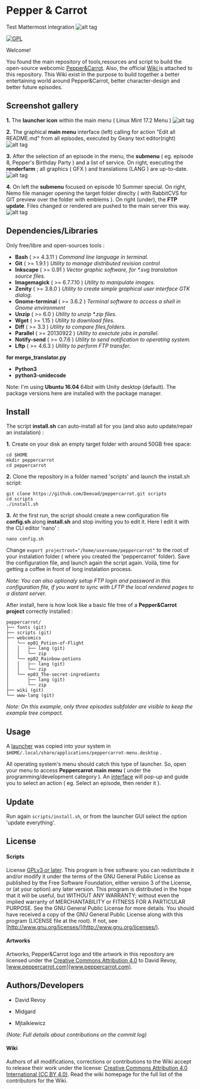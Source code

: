 # Pepper & Carrot
Test Mattermost integration
![alt tag](http://www.peppercarrot.com/extras/logos/Peppercarrot-logo_alpha_512.png)

[![GPL](lib/gplv3-88x31.png)](LICENSE)

Welcome!

You found the main repository of tools,resources and script to build the open-source webcomic [Pepper&Carrot](http://wwww.peppercarrot.com). Also, the official [ Wiki ](https://github.com/Deevad/peppercarrot/wiki) is attached to this repository. This Wiki exist in the purpose to build together a better entertaining world around Pepper&Carrot, better character-design and better future episodes.

## Screenshot gallery

**1.** The **launcher icon** within the main menu ( Linux Mint 17.2 Menu )
![alt tag](http://www.peppercarrot.com/data/images/lab/2015-10-15-peppercarrot-script/2015-10-15_peppercarrot-script_screenshot_000_net.jpg)


**2.** The graphical **main menu** interface (left) calling for action "Edit all README.md" from all episodes, executed by Geany text editor(right)
![alt tag](http://www.peppercarrot.com/data/images/lab/2015-10-15-peppercarrot-script/2015-10-15_peppercarrot-script_screenshot_001_net.jpg)

**3.** After the selection of an episode in the menu, the **submenu** ( eg. episode 8, Pepper's Birthday Party ) and a list of service. On right, executing the **renderfarm** ; all graphics ( GFX ) and translations (LANG ) are up-to-date.
![alt tag](http://www.peppercarrot.com/data/images/lab/2015-10-15-peppercarrot-script/2015-10-15_peppercarrot-script_screenshot_002_net.jpg)

**4.** On left the **submenu** focused on episode 10 Summer special. On right, Nemo file manager opening the target folder direclty ( with RabbitCVS for GIT preview over the folder with emblems ). On right (under), the **FTP update**. Files changed or rendered are pushed to the main server this way.
![alt tag](http://www.peppercarrot.com/data/images/lab/2015-10-15-peppercarrot-script/2015-10-15_peppercarrot-script_screenshot_003_net.jpg)



## Dependencies/Libraries

Only free/libre and open-sources tools :
* **Bash** ( >= 4.3.11 ) _Command line language in terminal._
* **Git** ( >= 1.9.1 ) _Utility to manage distributed revision control_
* **Inkscape** ( >= 0.91 ) _Vector graphic software, for *.svg translation source files._
* **Imagemagick** ( >= 6.7.7.10 ) _Utility to manipulate images._
* **Zenity** ( >= 3.8.0 ) _Utility to create simple graphical user interface GTK dialog._
* **Gnome-terminal** ( >= 3.6.2 ) _Terminal software to access a shell in Gnome environment_
* **Unzip** ( >= 6.0 ) _Utility to unzip *.zip files._
* **Wget** ( >= 1.15 ) _Utility to download files._
* **Diff** ( >= 3.3 ) _Utility to compare files,folders._
* **Parallel** ( >= 20130922 ) _Utility to exectute jobs in parallel._
* **Notify-send** ( >= 0.7.6 ) _Utility to send notification to operating system._
* **Lftp** ( >= 4.6.3 ) _Utility to perform FTP transfer._

**for merge_translator.py**
* **Python3** 
* **python3-unidecode**



Note: I'm using **Ubuntu 16.04** 64bit with Unity desktop (default). The package versions here are installed with the package manager.

## Install

The script **install.sh** can auto-install all for you (and also auto update/repair an instalation) :

**1.** Create on your disk an empty target folder with around 50GB free space:
```
cd $HOME
mkdir peppercarrot
cd peppercarrot
```
**2.** Clone the repository in a folder named 'scripts' and launch the install.sh script:
```
git clone https://github.com/Deevad/peppercarrot.git scripts
cd scripts
./install.sh
```
**3.** At the first run, the script should create a new configuration file **config.sh** along **install.sh** and stop inviting you to edit it. Here I edit it with the CLI editor 'nano' :
```
nano config.sh
```
Change ```export projectroot="/home/username/peppercarrot"``` to the root of your instalation folder ( where you created the 'peppercarrot' folder). Save the configuration file, and launch again the script again. Voilà, time for getting a coffee in front of long instalation process.

_Note: You can also optionaly setup FTP login and password in this configuration file, if you want to sync with LFTP the local rendered pages to a distant server._

After install, here is how look like a basic file tree of a **Pepper&Carrot project** correctly installed :

```
peppercarrot/
├── fonts (git)
├── scripts (git)
├── webcomics
│   └── ep01_Potion-of-Flight
│   │   ├── lang (git)
│   │   └── zip
│   └── ep02_Rainbow-potions
│   │   ├── lang (git)
│   │   └── zip
│   └── ep03_The-secret-ingredients
│       ├── lang (git)
│       └── zip
├── wiki (git)
└── www-lang (git)
```

_Note: On this example, only three episodes subfolder are visible to keep the example tree compact._

## Usage

A [launcher](http://www.peppercarrot.com/data/images/lab/2015-10-15-peppercarrot-script/2015-10-15_peppercarrot-script_screenshot_000_net.jpg) was copied into your system in  ```$HOME/.local/share/applications/peppercarrot-menu.desktop``` .

All operating system's menu should catch this type of launcher. So, open your menu to access **Peppercarrot main menu** ( under the programming/development category ). An [interface](http://www.peppercarrot.com/data/images/lab/2015-10-15-peppercarrot-script/2015-10-15_peppercarrot-script_screenshot_001_net.jpg) will pop-up and guide you to select an action ( eg. Select an episode, then render it ).

## Update

 Run again ```scripts/install.sh```, or from the launcher GUI select the option 'update everything'.


## License

#### Scripts
License [GPLv3 or later](http://gnu.org/licenses/gpl.html). This program is free software: you can redistribute it and/or modify it under the terms of the GNU General Public License as published by the Free Software Foundation, either version 3 of the License, or (at your option) any later version. This program is distributed in the hope that it will be useful, but WITHOUT ANY WARRANTY; without even the implied warranty of MERCHANTABILITY or FITNESS FOR A PARTICULAR PURPOSE.  See the GNU General Public License for more details. You should have received a copy of the GNU General Public License along with this program (LICENSE file at the root).  If not, see [http://www.gnu.org/licenses/](http://www.gnu.org/licenses/).

#### Artworks
Artworks, Pepper&Carrot logo and title artwork in this repository are licensed under the [Creative Commons Attribution 4.0](https://creativecommons.org/licenses/by/4.0/)
 to David Revoy, [www.peppercarrot.com](www.peppercarrot.com).

## Authors/Developers

- David Revoy

- Midgard

- Mjtalkiewicz

_(Note: Full details about contributions on the commit log)_

#### Wiki

Authors of all modifications, corrections or contributions to the Wiki accept to release their work under the license: [Creative Commons Attribution 4.0 International (CC BY 4.0)](https://creativecommons.org/licenses/by/4.0/). Read the wiki homepage for the full list of the contributors for the Wiki. 
